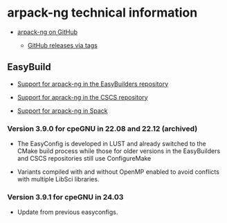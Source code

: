 # arpack-ng technical information

-   [arpack-ng on GitHub](https://github.com/opencollab/arpack-ng)

    -   [GitHub releases via tags](https://github.com/opencollab/arpack-ng/tags)


## EasyBuild

-   [Support for arpack-ng in the EasyBuilders repository](https://github.com/easybuilders/easybuild-easyconfigs/tree/develop/easybuild/easyconfigs/a/arpack-ng)

-   [Support for aprack-ng in the CSCS repository](https://github.com/eth-cscs/production/tree/master/easybuild/easyconfigs/a/arpack-ng)

-   [Support for arpack-ng in Spack](https://spack.readthedocs.io/en/latest/package_list.html#arpack-ng)


### Version 3.9.0 for cpeGNU in 22.08 and 22.12 (archived)

-   The EasyConfig is developed in LUST and already switched to the 
    CMake build process while those for older versions in the EasyBuilders
    and CSCS repositories still use ConfigureMake

-   Variants compiled with and without OpenMP enabled to avoid conflicts
    with multiple LibSci libraries.

### Version 3.9.1 for cpeGNU in 24.03

-   Update from previous easyconfigs.

